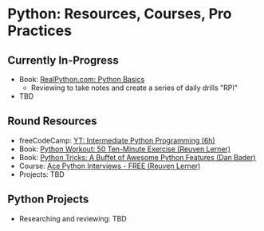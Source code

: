 # Python: Resources, Courses, Pro Practices

## Currently In-Progress

- Book: [RealPython.com: Python Basics](https://realpython.com/learning-paths/python-basics-book/)
    - Reviewing to take notes and create a series of daily drills "RPI"
- TBD

## Round Resources

- freeCodeCamp: [YT: Intermediate Python Programming (6h)](https://www.youtube.com/watch?v=HGOBQPFzWKo)
- Book: [Python Workout: 50 Ten-Minute Exercise (Reuven Lerner)](https://lerner.co.il/2019/04/29/improve-your-python-skills-with-my-new-book-python-workout/)
- Book: [Python Tricks: A Buffet of Awesome Python Features (Dan Bader)](https://realpython.com/products/python-tricks-book/)
- Course: [Ace Python Interviews - FREE (Reuven Lerner)](https://store.lerner.co.il/ace-python-interviews)
- Projects: TBD

## Python Projects

- Researching and reviewing: TBD